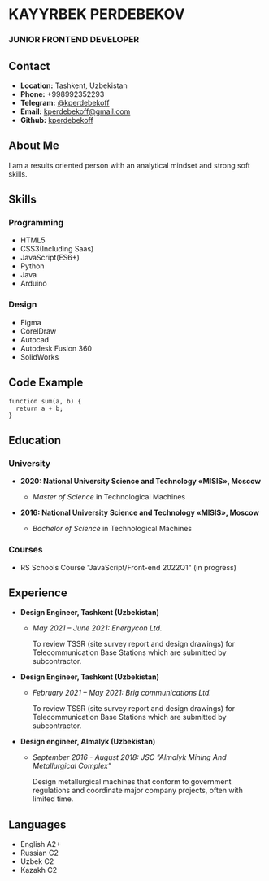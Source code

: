 # KAYYRBEK PERDEBEKOV

### JUNIOR FRONTEND DEVELOPER

## Contact

- **Location:** Tashkent, Uzbekistan
- **Phone:** +998992352293
- **Telegram:** [@kperdebekoff](https://t.me/kperdebekoff)
- **Email:** [kperdebekoff@gmail.com](mailto:kperdebekoff@gmail.com)
- **Github:** [kperdebekoff](https://t.me/kperdebekoff)

## About Me

I am a results oriented person with an analytical mindset and strong soft skills.

## Skills

### Programming

- HTML5
- CSS3(Including Saas)
- JavaScript(ES6+)
- Python
- Java
- Arduino

### Design

- Figma
- CorelDraw
- Autocad
- Autodesk Fusion 360
- SolidWorks

## Code Example

```
function sum(a, b) {
  return a + b;
}
```

## Education

### University

- **2020: National University Science and Technology «MISIS», Moscow**

  - _Master of Science_ in Technological Machines

- **2016: National University Science and Technology «MISIS», Moscow**
  - _Bachelor of Science_ in Technological Machines

### Courses

- RS Schools Course "JavaScript/Front-end 2022Q1" (in progress)

## Experience

- **Design Engineer, Tashkent (Uzbekistan)**

  - _May 2021 – June 2021: Energycon Ltd._

    To review TSSR (site survey report and design drawings) for Telecommunication Base Stations which are submitted by subcontractor.

- **Design Engineer, Tashkent (Uzbekistan)**

  - _February 2021 – May 2021: Brig communications Ltd._

    To review TSSR (site survey report and design drawings) for Telecommunication Base Stations which are submitted by subcontractor.

- **Design engineer, Almalyk (Uzbekistan)**

  - _September 2016 - August 2018: JSC "Almalyk Mining And Metallurgical Complex"_

    Design metallurgical machines that conform to government regulations and coordinate major company projects, often with limited time.

## Languages

- English A2+
- Russian C2
- Uzbek C2
- Kazakh C2
